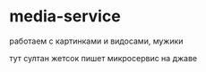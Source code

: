 # media-service

работаем с картинками и видосами, мужики

тут султан жетсок пишет микросервис на джаве

